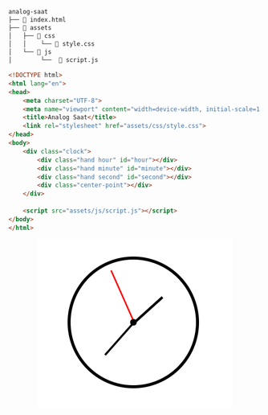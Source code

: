     analog-saat
    ├── 📄 index.html
    ├── 📂 assets
    │   ├── 📂 css
    │   │    └── 📄 style.css
    │   └── 📂 js
    │        └──  📄 script.js

```html
<!DOCTYPE html>
<html lang="en">
<head>
    <meta charset="UTF-8">
    <meta name="viewport" content="width=device-width, initial-scale=1.0">
    <title>Analog Saat</title>
    <link rel="stylesheet" href="assets/css/style.css">
</head>
<body>
    <div class="clock">
        <div class="hand hour" id="hour"></div>
        <div class="hand minute" id="minute"></div>
        <div class="hand second" id="second"></div>
        <div class="center-point"></div>
    </div>

    <script src="assets/js/script.js"></script>
</body>
</html>
```
<div style="display:flex; justify-content: center;">
    <img src="analog.png">
<div>